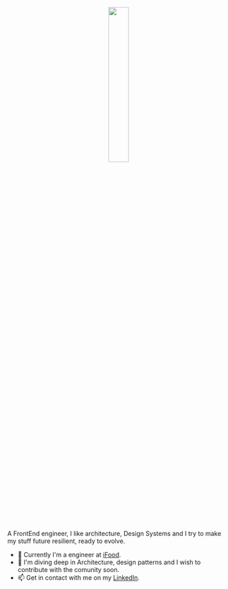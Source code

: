 <p align="center">
<img src="https://user-images.githubusercontent.com/16087712/185531212-6d981ae0-5b81-4469-8ab0-aef634a6c84b.png" width="30%">
</p>

A FrontEnd engineer, I like architecture, Design Systems and I try to make my stuff future resilient, ready to evolve.

- 🔭 Currently I'm a engineer at [iFood](https://www.linkedin.com/company/ifood-/).
- 🌱 I'm diving deep in Architecture, design patterns and I wish to contribute with the comunity soon.
- 📫 Get in contact with me on my [LinkedIn](https://www.linkedin.com/in/matheushf/).
